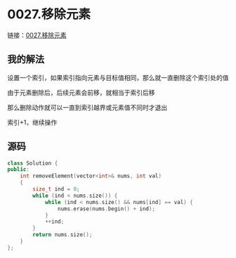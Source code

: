 # 0027.移除元素

链接：[0027.移除元素](https://leetcode.cn/problems/remove-duplicates-from-sorted-array/)

## 我的解法

设置一个索引，如果索引指向元素与目标值相同，那么就一直删除这个索引处的值

由于元素删除后，后续元素会前移，就相当于索引后移

那么删除动作就可以一直到索引越界或元素值不同时才退出

索引+1，继续操作

## 源码

```c++
class Solution {
public:
    int removeElement(vector<int>& nums, int val)
    {
        size_t ind = 0;
        while (ind < nums.size()) {
            while (ind < nums.size() && nums[ind] == val) {
                nums.erase(nums.begin() + ind);
            }
            ++ind;
        }
        return nums.size();
    }
};

```
